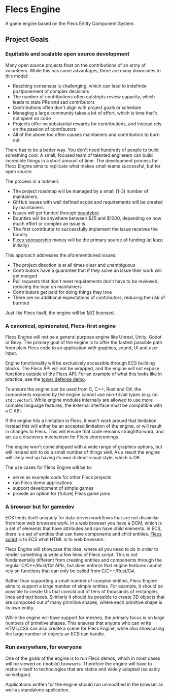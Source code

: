 # Flecs Engine
A game engine based on the Flecs Entity Component System.

## Project Goals

### Equitable and scalable open source development
Many open source projects float on the contributions of an army of volunteers. While this has some advantages, there are many downsides to this model:

- Reaching consensus is challenging, which can lead to indefinite postponement of complex decisions
- The number of contributions often outstripts review capacity, which leads to stale PRs and sad contributors
- Contributions often don't align with project goals or schedule
- Managing a large community takes a lot of effort, which is time that's not spent on code
- Projects offer no substantial rewards for contributions, and instead rely on the passion of contributors
- All of the above too often causes maintainers and contributors to burn out

There has to be a better way. You don't need hundreds of people to build something cool. A small, focused team of talented engineers can build incredible things in a short amount of time. The development process for Flecs Engine aims to replicate what makes small teams successful, but for open source.

The process in a nutshell:

- The project roadmap will be managed by a small (1-3) number of maintainers.
- GitHub issues with well defined scope and requirements will be created by maintainers
- Issues will get funded through [bountybot](https://bountybot.dev/)
- Bounties will be anywhere between $25 and $1000, depending on how much effort or complex an issue is
- The first contributor to successfully implement the issue receives the bounty
- [Flecs sponsorship](https://github.com/sponsors/SanderMertens) money will be the primary source of funding (at least initially)

This approach addresses the aforementioned issues:

- The project direction is at all times clear and unambiguous
- Contributors have a guarantee that if they solve an issue their work will get merged
- Pull requests that don't meet requirements don't have to be reviewed, reducing the load on maintainers
- Contributors get paid for doing things they love
- There are no additional expectations of contributors, reducing the risk of burnout

Just like Flecs itself, the engine will be [MIT](LICENSE) licensed.

### A canonical, opinionated, Flecs-first engine
Flecs Engine will not be a general purpose engine like Unreal, Unity, Godot or Bevy. The primary goal of the engine is to offer the fastest possible path from plain Flecs code to an application with graphics, sound, UI and user input. 

Engine functionality will be exclusively accessible through ECS building blocks. The Flecs API will not be wrapped, and the engine will not expose functions outside of the Flecs API. For an example of what this looks like in practice, see the [tower defense demo](https://github.com/SanderMertens/tower_defense/blob/master/src/main.cpp).

To ensure the engine can be used from C, C++, Rust and C#, the components exposed by the engine cannot use non-trivial types (e.g. no `std::vector`). While engine modules internally are allowed to use more complex language features, the external interface must be compatible with a C ABI.

If the engine hits a limitation in Flecs, it won't work around that limitation. Instead this will either be an accepted limitation of the engine, or will result in changes to Flecs. This will ensure that code remains straightforward, and act as a discovery mechanism for Flecs shortcomings.

The engine won't come shipped with a wide range of graphics options, but will instead aim to do a small number of things well. As a result the engine will likely end up having its own distinct visual style, which is OK.

The use cases for Flecs Engine will be to:
- serve as example code for other Flecs projects
- run Flecs demo applications
- support development of simple games
- provide an option for (future) Flecs game jams

### A browser but for gamedev
ECS lends itself uniquely for data-driven workflows that are not dissimilar from how web browsers work. In a web browser you have a DOM, which is a set of elements that have attributes and can have child elements. In ECS, there is a set of entities that can have components and child entities. [Flecs script](https://www.flecs.dev/flecs/md_docs_2FlecsScript.html) is to ECS what HTML is to web browsers.

Flecs Engine will showcase this idea, where all you need to do in order to render something is write a few lines of Flecs script. This is not fundamentally different from creating entities and components through the regular C/C++/Rust/C# APIs, but does enforce that engine features cannot rely on functions that can only be called from C/C++/Rust/C#.

Rather than supporting a small number of complex entities, Flecs Engine aims to support a large number of simple entities. For example, it should be possible to create UIs that consist out of tens of thousands of rectangles, lines and text boxes. Similarly it should be possible to create 3D objects that are composed out of many primitive shapes, where each primitive shape is its own entity.

While the engine will have support for meshes, the primary focus is on large numbers of primitive shapes. This ensures that anyone who can write HTML/CSS can also create a scene for Flecs Engine, while also showcasing the large number of objects an ECS can handle.

### Run everywhere, for everyone
One of the goals of the engine is to run Flecs demos, which in most cases will be viewed on (mobile) browsers. Therefore the engine will have to restrain itself to technologies that are stable and widely adopted (so sadly no webgpu).

Applications written for the engine should run unmodified in the browser as well as standalone application.
